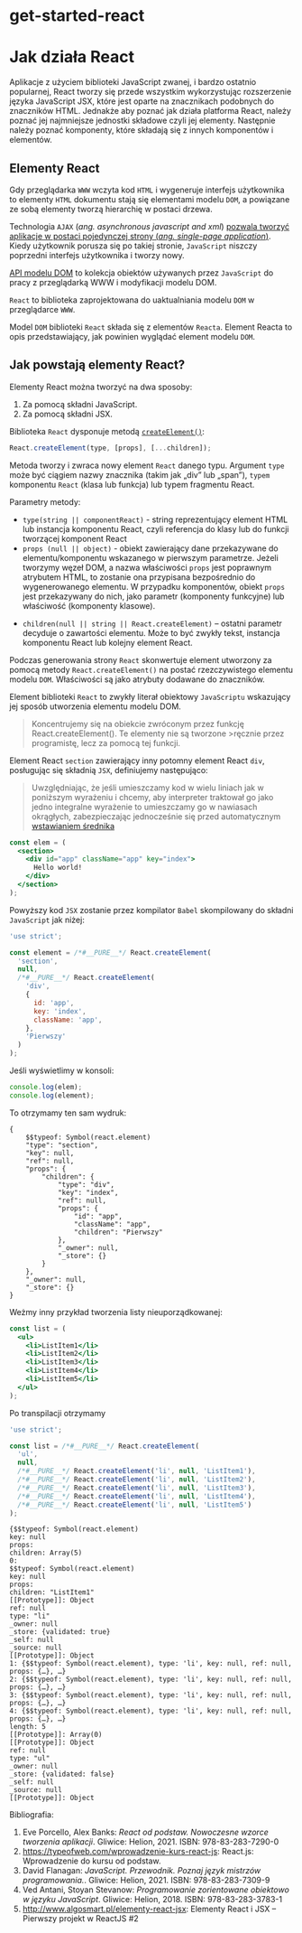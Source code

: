 # get-started-react

# Jak działa React

Aplikacje z użyciem biblioteki JavaScript zwanej, i bardzo ostatnio popularnej, React tworzy się przede wszystkim wykorzystując rozszerzenie języka JavaScript JSX, które jest oparte na znacznikach podobnych do znaczników HTML. Jednakże aby poznać jak działa platforma React, należy poznać jej najmniejsze jednostki składowe czyli jej elementy. Następnie należy poznać komponenty, które składają się z innych komponentów i elementów.

## Elementy React

Gdy przeglądarka `WWW` wczyta kod `HTML` i wygeneruje interfejs użytkownika to elementy `HTML` dokumentu stają się elementami modelu `DOM`, a powiązane ze sobą elementy tworzą hierarchię w postaci drzewa.

Technologia `AJAX` (_ang. asynchronous javascript and xml_) [pozwala tworzyć aplikacje w postaci pojedynczej strony (_ang. single-page application_)](https://pl.wikipedia.org/wiki/Single_Page_Application).
Kiedy użytkownik porusza się po takiej stronie, `JavaScript` niszczy poprzedni interfejs użytkownika i tworzy nowy.

[API modelu DOM](https://developer.mozilla.org/en-US/docs/Web/API/Document_Object_Model) to kolekcja obiektów używanych przez `JavaScript` do pracy z przeglądarką WWW i modyfikacji modelu DOM.

`React` to biblioteka zaprojektowana do uaktualniania modelu `DOM` w przeglądarce `WWW`.

Model `DOM` biblioteki `React` składa się z elementów `Reacta`. Element Reacta to opis przedstawiający, jak powinien wyglądać element modelu `DOM`.

## Jak powstają elementy React?
Elementy React można tworzyć na dwa sposoby:

1. Za pomocą składni JavaScript.
2. Za pomocą składni JSX.

Biblioteka `React` dysponuje metodą [`createElement()`](https://reactjs.org/docs/react-api.html#createelement):

```javascript
React.createElement(type, [props], [...children]);
```

Metoda tworzy i zwraca nowy element `React` danego typu. Argument `type` może być ciągiem nazwy znacznika (takim jak „div” lub „span”), `typem` komponentu `React` (klasa lub funkcja) lub typem fragmentu React.

Parametry metody:

- `type(string || componentReact)` - string reprezentujący element HTML lub instancja komponentu React, czyli referencja do klasy lub do funkcji tworzącej komponent React
- `props (null || object)` - obiekt zawierający dane przekazywane do elementu/komponentu wskazanego w pierwszym parametrze. Jeżeli tworzymy węzeł DOM, a nazwa właściwości `props` jest poprawnym atrybutem HTML, to zostanie ona przypisana bezpośrednio do wygenerowanego elementu. W przypadku komponentów, obiekt `props` jest przekazywany do nich, jako parametr (komponenty funkcyjne) lub właściwość (komponenty klasowe).

* `children(null || string || React.createElement)` – ostatni parametr decyduje o zawartości elementu. Może to być zwykły tekst, instancja komponentu React lub kolejny element React.

Podczas generowania strony `React` skonwertuje element utworzony za pomocą metody `React.createElement()` na postać rzezczywistego elementu modelu `DOM`. Właściwości są jako atrybuty dodawane do znaczników.

Element biblioteki `React` to zwykły literał obiektowy `JavaScriptu` wskazujący jej sposób utworzenia elementu modelu DOM.

> Koncentrujemy się na obiekcie zwróconym przez funkcję React.createElement(). Te elementy nie są tworzone >ręcznie przez programistę, lecz za pomocą tej funkcji.

Element React `section` zawierający inny potomny element React `div`, posługując się składnią `JSX`, definiujemy następująco:

> Uwzględniając, że jeśli umieszczamy kod w wielu liniach jak w poniższym wyrażeniu i chcemy, aby interpreter traktował
> go jako jedno integralne wyrażenie to umieszczamy go w nawiasach okrągłych, zabezpieczając jednocześnie się przed
> automatycznym
> [wstawianiem średnika](https://developer.mozilla.org/en-US/docs/Web/JavaScript/Reference/Lexical_grammar#automatic_semicolon_insertion)

```jsx
const elem = (
  <section>
    <div id="app" className="app" key="index">
      Hello world!
    </div>
  </section>
);
```

Powyższy kod `JSX` zostanie przez kompilator `Babel` skompilowany do składni `JavaScript` jak niżej:

```js
'use strict';

const element = /*#__PURE__*/ React.createElement(
  'section',
  null,
  /*#__PURE__*/ React.createElement(
    'div',
    {
      id: 'app',
      key: 'index',
      className: 'app',
    },
    'Pierwszy'
  )
);
```

Jeśli wyświetlimy w konsoli:

```javascript
console.log(elem);
console.log(element);
```

To otrzymamy ten sam wydruk:

```console
{
    $$typeof: Symbol(react.element)
    "type": "section",
    "key": null,
    "ref": null,
    "props": {
        "children": {
            "type": "div",
            "key": "index",
            "ref": null,
            "props": {
                "id": "app",
                "className": "app",
                "children": "Pierwszy"
            },
            "_owner": null,
            "_store": {}
        }
    },
    "_owner": null,
    "_store": {}
}
```

Weżmy inny przykład tworzenia listy nieuporządkowanej:

```jsx
const list = (
  <ul>
    <li>ListItem1</li>
    <li>ListItem2</li>
    <li>ListItem3</li>
    <li>ListItem4</li>
    <li>ListItem5</li>
  </ul>
);
```

Po transpilacji otrzymamy

```javascript
'use strict';

const list = /*#__PURE__*/ React.createElement(
  'ul',
  null,
  /*#__PURE__*/ React.createElement('li', null, 'ListItem1'),
  /*#__PURE__*/ React.createElement('li', null, 'ListItem2'),
  /*#__PURE__*/ React.createElement('li', null, 'ListItem3'),
  /*#__PURE__*/ React.createElement('li', null, 'ListItem4'),
  /*#__PURE__*/ React.createElement('li', null, 'ListItem5')
);
```

```console
{$$typeof: Symbol(react.element)
key: null
props:
children: Array(5)
0:
$$typeof: Symbol(react.element)
key: null
props:
children: "ListItem1"
[[Prototype]]: Object
ref: null
type: "li"
_owner: null
_store: {validated: true}
_self: null
_source: null
[[Prototype]]: Object
1: {$$typeof: Symbol(react.element), type: 'li', key: null, ref: null, props: {…}, …}
2: {$$typeof: Symbol(react.element), type: 'li', key: null, ref: null, props: {…}, …}
3: {$$typeof: Symbol(react.element), type: 'li', key: null, ref: null, props: {…}, …}
4: {$$typeof: Symbol(react.element), type: 'li', key: null, ref: null, props: {…}, …}
length: 5
[[Prototype]]: Array(0)
[[Prototype]]: Object
ref: null
type: "ul"
_owner: null
_store: {validated: false}
_self: null
_source: null
[[Prototype]]: Object
```

Bibliografia:

1. Eve Porcello, Alex Banks: _React od podstaw. Nowoczesne wzorce tworzenia aplikacji_. Gliwice: Helion, 2021. ISBN: 978-83-283-7290-0
2. https://typeofweb.com/wprowadzenie-kurs-react-js: React.js: Wprowadzenie do kursu od podstaw.
3. David Flanagan: _JavaScript. Przewodnik. Poznaj język mistrzów programowania._. Gliwice: Helion, 2021. ISBN: 978-83-283-7309-9
4. Ved Antani, Stoyan Stevanow: _Programowanie zorientowane obiektowo w języku JavaScript_. Gliwice: Helion, 2018. ISBN: 978-83-283-3783-1
5. http://www.algosmart.pl/elementy-react-jsx: Elementy React i JSX – Pierwszy projekt w ReactJS #2
